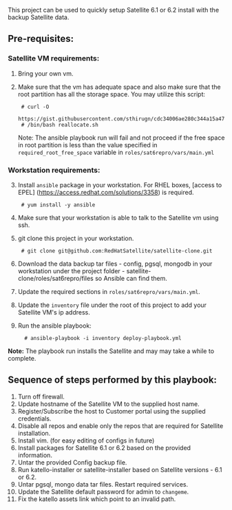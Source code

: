 This project can be used to quickly setup Satellite 6.1 or 6.2 install with the backup Satellite data.

## Pre-requisites:

### Satellite VM requirements:

1. Bring your own vm.
2. Make sure that the vm has adequate space and also make sure that the root partition has all the storage space. You may utilize this script:

    ```console
     # curl -O
     https://gist.githubusercontent.com/sthirugn/cdc34006ae280c344a15a474f7e35918/raw/28c33aa6ccf7ce39cad5692d44702b839023941a/reallocate.sh
     # /bin/bash reallocate.sh
    ```
   Note: The ansible playbook run will fail and not proceed if the free space in root partition is less than the value specified in `required_root_free_space` variable in `roles/sat6repro/vars/main.yml`

### Workstation requirements:
3. Install `ansible` package in your workstation. For RHEL boxes, [access to EPEL] (https://access.redhat.com/solutions/3358) is required.

    ```console
     # yum install -y ansible
    ```
4. Make sure that your workstation is able to talk to the Satellite vm using ssh.
5. git clone this project in your workstation.

    ```console
     # git clone git@github.com:RedHatSatellite/satellite-clone.git
    ```
6. Download the data backup tar files - config, pgsql, mongodb in your workstation under the project folder - satellite-clone/roles/sat6repro/files so Ansible can find them.
7. Update the required sections in `roles/sat6repro/vars/main.yml`.
8. Update the `inventory` file under the root of this project to add your Satellite VM's ip address.
9. Run the ansible playbook:

    ```console
      # ansible-playbook -i inventory deploy-playbook.yml
    ```
**Note:** The playbook run installs the Satellite and may may take a while to complete.

## Sequence of steps performed by this playbook:

1. Turn off firewall.
2. Update hostname of the Satellite VM to the supplied host name.
3. Register/Subscribe the host to Customer portal using the supplied credentials.
4. Disable all repos and enable only the repos that are required for Satellite
   installation.
5. Install vim. (for easy editing of configs in future)
6. Install packages for Satellite 6.1 or 6.2 based on the provided information.
7. Untar the provided Config backup file.
8. Run katello-installer or satellite-installer based on Satellite versions -
   6.1 or 6.2.
9. Untar pgsql, mongo data tar files. Restart required services.
10. Update the Satellite default password for admin to `changeme`.
11. Fix the katello assets link which point to an invalid path.
